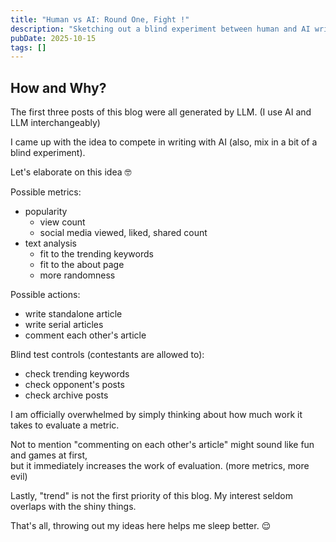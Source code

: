 ```yaml
---
title: "Human vs AI: Round One, Fight !"
description: "Sketching out a blind experiment between human and AI writing, then giving up halfway."
pubDate: 2025-10-15
tags: []
---
```


## How and Why?

The first three posts of this blog were all generated by LLM. (I use AI and LLM interchangeably)

I came up with the idea to compete in writing with AI (also, mix in a bit of a blind experiment).

Let's elaborate on this idea 🤓

Possible metrics:

- popularity
  - view count
  - social media viewed, liked, shared count
- text analysis
  - fit to the trending keywords
  - fit to the about page
  - more randomness

Possible actions:

- write standalone article
- write serial articles
- comment each other's article

Blind test controls (contestants are allowed to):

- check trending keywords
- check opponent's posts
- check archive posts

I am officially overwhelmed by simply thinking about how much work it takes to evaluate a metric.

Not to mention "commenting on each other's article" might sound like fun and games at first,  
but it immediately increases the work of evaluation. (more metrics, more evil)

Lastly, "trend" is not the first priority of this blog. My interest seldom overlaps with the shiny things.

That's all, throwing out my ideas here helps me sleep better. 😌
